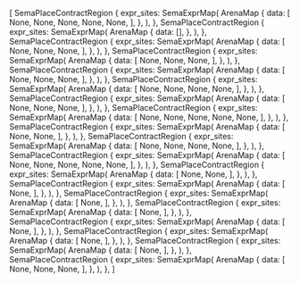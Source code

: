 [
    SemaPlaceContractRegion {
        expr_sites: SemaExprMap(
            ArenaMap {
                data: [
                    None,
                    None,
                    None,
                    None,
                    None,
                ],
            },
        ),
    },
    SemaPlaceContractRegion {
        expr_sites: SemaExprMap(
            ArenaMap {
                data: [],
            },
        ),
    },
    SemaPlaceContractRegion {
        expr_sites: SemaExprMap(
            ArenaMap {
                data: [
                    None,
                    None,
                    None,
                ],
            },
        ),
    },
    SemaPlaceContractRegion {
        expr_sites: SemaExprMap(
            ArenaMap {
                data: [
                    None,
                    None,
                    None,
                ],
            },
        ),
    },
    SemaPlaceContractRegion {
        expr_sites: SemaExprMap(
            ArenaMap {
                data: [
                    None,
                    None,
                    None,
                ],
            },
        ),
    },
    SemaPlaceContractRegion {
        expr_sites: SemaExprMap(
            ArenaMap {
                data: [
                    None,
                    None,
                    None,
                    None,
                ],
            },
        ),
    },
    SemaPlaceContractRegion {
        expr_sites: SemaExprMap(
            ArenaMap {
                data: [
                    None,
                    None,
                    None,
                ],
            },
        ),
    },
    SemaPlaceContractRegion {
        expr_sites: SemaExprMap(
            ArenaMap {
                data: [
                    None,
                    None,
                    None,
                    None,
                    None,
                ],
            },
        ),
    },
    SemaPlaceContractRegion {
        expr_sites: SemaExprMap(
            ArenaMap {
                data: [
                    None,
                    None,
                ],
            },
        ),
    },
    SemaPlaceContractRegion {
        expr_sites: SemaExprMap(
            ArenaMap {
                data: [
                    None,
                    None,
                    None,
                    None,
                ],
            },
        ),
    },
    SemaPlaceContractRegion {
        expr_sites: SemaExprMap(
            ArenaMap {
                data: [
                    None,
                    None,
                    None,
                    None,
                    None,
                ],
            },
        ),
    },
    SemaPlaceContractRegion {
        expr_sites: SemaExprMap(
            ArenaMap {
                data: [
                    None,
                    None,
                ],
            },
        ),
    },
    SemaPlaceContractRegion {
        expr_sites: SemaExprMap(
            ArenaMap {
                data: [
                    None,
                ],
            },
        ),
    },
    SemaPlaceContractRegion {
        expr_sites: SemaExprMap(
            ArenaMap {
                data: [
                    None,
                ],
            },
        ),
    },
    SemaPlaceContractRegion {
        expr_sites: SemaExprMap(
            ArenaMap {
                data: [
                    None,
                ],
            },
        ),
    },
    SemaPlaceContractRegion {
        expr_sites: SemaExprMap(
            ArenaMap {
                data: [
                    None,
                ],
            },
        ),
    },
    SemaPlaceContractRegion {
        expr_sites: SemaExprMap(
            ArenaMap {
                data: [
                    None,
                ],
            },
        ),
    },
    SemaPlaceContractRegion {
        expr_sites: SemaExprMap(
            ArenaMap {
                data: [
                    None,
                ],
            },
        ),
    },
    SemaPlaceContractRegion {
        expr_sites: SemaExprMap(
            ArenaMap {
                data: [
                    None,
                    None,
                    None,
                ],
            },
        ),
    },
]
